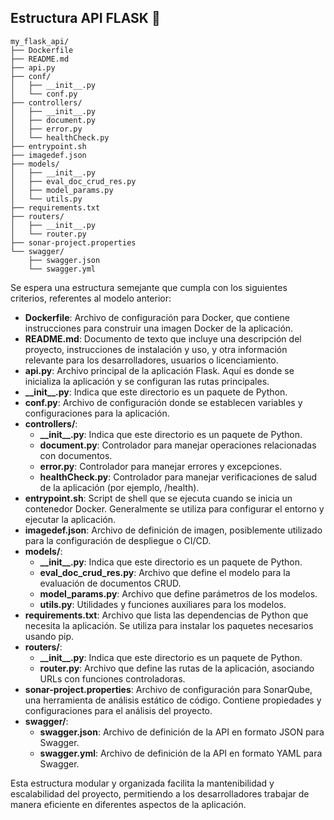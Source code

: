 ## Estructura API FLASK :file_folder:

```
my_flask_api/ 
├── Dockerfile 
├── README.md 
├── api.py 
├── conf/
│   ├── __init__.py 
│   └── conf.py 
├── controllers/ 
│   ├── __init__.py 
│   ├── document.py 
│   ├── error.py 
│   └── healthCheck.py 
├── entrypoint.sh 
├── imagedef.json 
├── models/ 
│   ├── __init__.py 
│   ├── eval_doc_crud_res.py 
│   ├── model_params.py 
│   └── utils.py 
├── requirements.txt 
├── routers/ 
│   ├── __init__.py 
│   └── router.py 
├── sonar-project.properties 
└── swagger/ 
    ├── swagger.json 
    └── swagger.yml
``` 

Se espera una estructura semejante que cumpla con los siguientes criterios, referentes al modelo anterior: 

- **Dockerfile**: Archivo de configuración para Docker, que contiene instrucciones para construir una imagen Docker de la aplicación. 
- **README.md**: Documento de texto que incluye una descripción del proyecto, instrucciones de instalación y uso, y otra información relevante para los desarrolladores, usuarios o licenciamiento.  
- **api.py**: Archivo principal de la aplicación Flask. Aquí es donde se inicializa la aplicación y se configuran las rutas principales. 
- **\_\_init\_\_.py**: Indica que este directorio es un paquete de Python. 
- **conf.py**: Archivo de configuración donde se establecen variables y configuraciones para la aplicación. 
- **controllers/**:
  - **\_\_init\_\_.py**: Indica que este directorio es un paquete de Python. 
  - **document.py**: Controlador para manejar operaciones relacionadas con documentos. 
  - **error.py**: Controlador para manejar errores y excepciones. 
  - **healthCheck.py**: Controlador para manejar verificaciones de salud de la aplicación (por ejemplo, /health). 
- **entrypoint.sh**: Script de shell que se ejecuta cuando se inicia un contenedor Docker. Generalmente se utiliza para configurar el entorno y ejecutar la aplicación. 
- **imagedef.json**: Archivo de definición de imagen, posiblemente utilizado para la configuración de despliegue o CI/CD. 
- **models/**: 
  - **\_\_init\_\_.py**: Indica que este directorio es un paquete de Python. 
  - **eval_doc_crud_res.py**: Archivo que define el modelo para la evaluación de documentos CRUD. 
  - **model_params.py**: Archivo que define parámetros de los modelos. 
  - **utils.py**: Utilidades y funciones auxiliares para los modelos. 
- **requirements.txt**: Archivo que lista las dependencias de Python que necesita la aplicación. Se utiliza para instalar los paquetes necesarios usando pip. 
- **routers/**: 
  - **\_\_init\_\_.py**: Indica que este directorio es un paquete de Python. 
  - **router.py**: Archivo que define las rutas de la aplicación, asociando URLs con funciones controladoras. 
- **sonar-project.properties**: Archivo de configuración para SonarQube, una herramienta de análisis estático de código. Contiene propiedades y configuraciones para el análisis del proyecto. 
- **swagger/**: 
  - **swagger.json**: Archivo de definición de la API en formato JSON para Swagger. 
  - **swagger.yml**: Archivo de definición de la API en formato YAML para Swagger. 

Esta estructura modular y organizada facilita la mantenibilidad y escalabilidad del proyecto, permitiendo a los desarrolladores trabajar de manera eficiente en diferentes aspectos de la aplicación.
